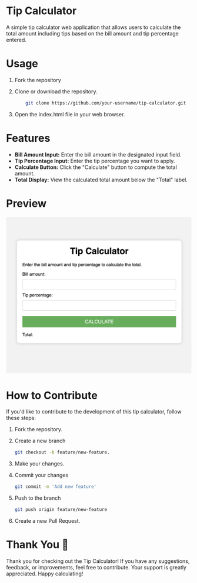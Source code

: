 # Tip Calculator
A simple tip calculator web application that allows users to calculate the total amount including tips based on the bill amount and tip percentage entered.

# Usage
1. Fork the repository
2. Clone or download the repository.
   
    ```bash
        git clone https://github.com/your-username/tip-calculator.git
3. Open the index.html file in your web browser.

# Features
- **Bill Amount Input:** Enter the bill amount in the designated input field.
- **Tip Percentage Input:** Enter the tip percentage you want to apply.
- **Calculate Button:** Click the "Calculate" button to compute the total amount.
- **Total Display:** View the calculated total amount below the "Total" label.

# Preview
![Tip Calculator](Tip-Calculator-Picture.png)

# How to Contribute
If you'd like to contribute to the development of this tip calculator, follow these steps:

1.  Fork the repository.
2. Create a new branch
    ```bash
    git checkout -b feature/new-feature.
3. Make your changes.

4. Commit your changes 
    ```bash
    git commit -m 'Add new feature'
5. Push to the branch 
    ```bash
    git push origin feature/new-feature
6. Create a new Pull Request.


# Thank You 🌟
Thank you for checking out the Tip Calculator! If you have any suggestions, feedback, or improvements, feel free to contribute. Your support is greatly appreciated. Happy calculating! 